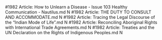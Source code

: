#1982
Article: How to Unlearn a Disease - Issue 103 Healthy Communication - Nautilus.md N
#1982
Article: THE DUTY TO CONSULT AND ACCOMMODATE.md N
#1982
Article: Tracing the Legal Discourse of the “Indian Mode of Life”.md N
#1982
Article: Reconciling Aboriginal Rights with International Trade Agreements.md N
#1982
Article: Treaties and the UN Declaration on the Rights of Indigenous Peoples.md N

